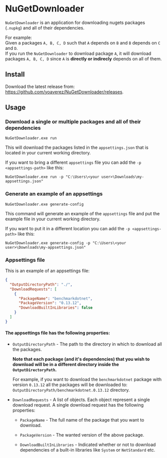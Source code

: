 # NuGetDownloader

`NuGetDownloader` is an application for downloading nugets packages (`.nupkg`) and all of their dependencies.

For example: <br/>
Given a packages `A, B, C, D` such that `A` depends on `B` and `B` depends on `C` and `D`.<br/>
If you run the `NuGetDownloader` to download package `A`, it will download packages `A, B, C, D` since `A` is **directly or indirecly** depends on all of them.

## Install
Download the latest release from: https://github.com/yoaverez/NuGetDownloader/releases.

## Usage

### Download a single or multiple packages and all of their dependencies
```shell
NuGetDownloader.exe run
```
This will download the packages listed in the `appsettings.json` that is located in your current working directory.

If you want to bring a different `appsettings` file you can add the `-p <appsettings-path>` like this:
```shell
NuGetDownloader.exe run -p "C:\Users\<your user>\Downloads\my-appsettings.json"
```

### Generate an example of an appsettings
```shell
NuGetDownloader.exe generate-config
```
This command will generate an example of the `appsettings` file
and put the example file in your current working directory.

If you want to put it in a different location you can add the `-p <appsettings-path>` like this:
```shell
NuGetDownloader.exe generate-config -p "C:\Users\<your user>\Downloads\my-appsettings.json"
```

### Appsettings file
This is an example of an appsettings file:
```json
{
  "OutputDirectoryPath": "./",
  "DownloadRequests": [
    {
      "PackageName": "benchmarkdotnet",
      "PackageVersion": "0.13.12",
      "DownloadBuiltInLibraries": false
    }
  ]
}
```

#### The appsettings file has the following properties:
*   `OutputDirectoryPath` - The path to the directory in which to download all the packages.

    **Note that each package (and it's dependencies) that you wish to download will be in a different directory inside the `OutputDirectoryPath`.**
    
    For example, if you want to download the `benchmarkdotnet` package with version `0.13.12` all the packages will be downloaded to: `OutputDirectoryPath/benchmarkdotnet.0.13.12` directory.

* `DownloadRequests` - A list of objects. Each object represent a single download request. A single download request has the following properties:
    * `PackageName` - The full name of the package that you want to download.
    
    * `PackageVersion` - The wanted version of the above package.

    * `DownloadBuiltInLibraries` - Indicated whether or not to download dependencies of a built-in libraries like `System` or `NetStandard` etc.